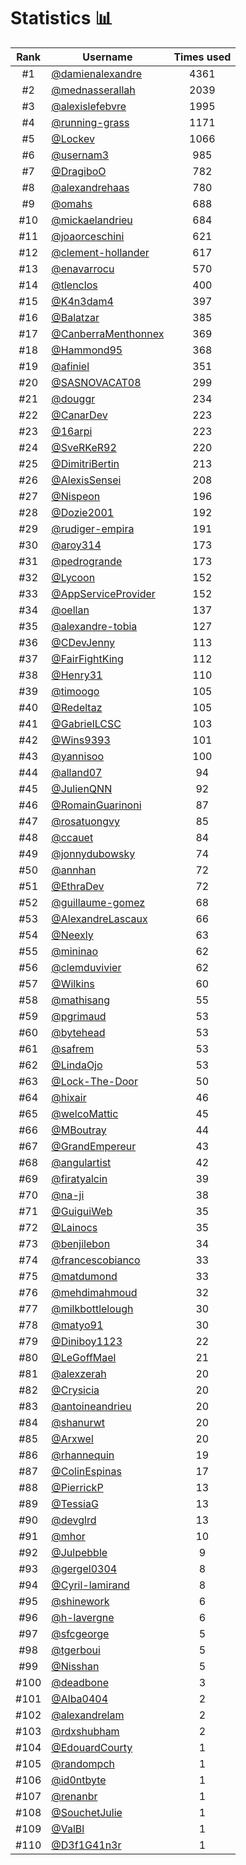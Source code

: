 # Statistics 📊

|Rank|Username|Times used|
:--------:|--------|:--------:|
|#1|[@damienalexandre](https://github.com/damienalexandre)|4361|
|#2|[@mednasserallah](https://github.com/mednasserallah)|2039|
|#3|[@alexislefebvre](https://github.com/alexislefebvre)|1995|
|#4|[@running-grass](https://github.com/running-grass)|1171|
|#5|[@Lockev](https://github.com/Lockev)|1066|
|#6|[@usernam3](https://github.com/usernam3)|985|
|#7|[@DragiboO](https://github.com/DragiboO)|782|
|#8|[@alexandrehaas](https://github.com/alexandrehaas)|780|
|#9|[@omahs](https://github.com/omahs)|688|
|#10|[@mickaelandrieu](https://github.com/mickaelandrieu)|684|
|#11|[@joaorceschini](https://github.com/joaorceschini)|621|
|#12|[@clement-hollander](https://github.com/clement-hollander)|617|
|#13|[@enavarrocu](https://github.com/enavarrocu)|570|
|#14|[@tlenclos](https://github.com/tlenclos)|400|
|#15|[@K4n3dam4](https://github.com/K4n3dam4)|397|
|#16|[@Balatzar](https://github.com/Balatzar)|385|
|#17|[@CanberraMenthonnex](https://github.com/CanberraMenthonnex)|369|
|#18|[@Hammond95](https://github.com/Hammond95)|368|
|#19|[@afiniel](https://github.com/afiniel)|351|
|#20|[@SASNOVACAT08](https://github.com/SASNOVACAT08)|299|
|#21|[@douggr](https://github.com/douggr)|234|
|#22|[@CanarDev](https://github.com/CanarDev)|223|
|#23|[@16arpi](https://github.com/16arpi)|223|
|#24|[@SveRKeR92](https://github.com/SveRKeR92)|220|
|#25|[@DimitriBertin](https://github.com/DimitriBertin)|213|
|#26|[@AlexisSensei](https://github.com/AlexisSensei)|208|
|#27|[@Nispeon](https://github.com/Nispeon)|196|
|#28|[@Dozie2001](https://github.com/Dozie2001)|192|
|#29|[@rudiger-empira](https://github.com/rudiger-empira)|191|
|#30|[@aroy314](https://github.com/aroy314)|173|
|#31|[@pedrogrande](https://github.com/pedrogrande)|173|
|#32|[@Lycoon](https://github.com/Lycoon)|152|
|#33|[@AppServiceProvider](https://github.com/AppServiceProvider)|152|
|#34|[@oellan](https://github.com/oellan)|137|
|#35|[@alexandre-tobia](https://github.com/alexandre-tobia)|127|
|#36|[@CDevJenny](https://github.com/CDevJenny)|113|
|#37|[@FairFightKing](https://github.com/FairFightKing)|112|
|#38|[@Henry31](https://github.com/Henry31)|110|
|#39|[@timoogo](https://github.com/timoogo)|105|
|#40|[@Redeltaz](https://github.com/Redeltaz)|105|
|#41|[@GabrielLCSC](https://github.com/GabrielLCSC)|103|
|#42|[@Wins9393](https://github.com/Wins9393)|101|
|#43|[@yannisoo](https://github.com/yannisoo)|100|
|#44|[@alland07](https://github.com/alland07)|94|
|#45|[@JulienQNN](https://github.com/JulienQNN)|92|
|#46|[@RomainGuarinoni](https://github.com/RomainGuarinoni)|87|
|#47|[@rosatuongvy](https://github.com/rosatuongvy)|85|
|#48|[@ccauet](https://github.com/ccauet)|84|
|#49|[@jonnydubowsky](https://github.com/jonnydubowsky)|74|
|#50|[@annhan](https://github.com/annhan)|72|
|#51|[@EthraDev](https://github.com/EthraDev)|72|
|#52|[@guillaume-gomez](https://github.com/guillaume-gomez)|68|
|#53|[@AlexandreLascaux](https://github.com/AlexandreLascaux)|66|
|#54|[@Neexly](https://github.com/Neexly)|63|
|#55|[@mininao](https://github.com/mininao)|62|
|#56|[@clemduvivier](https://github.com/clemduvivier)|62|
|#57|[@Wilkins](https://github.com/Wilkins)|60|
|#58|[@mathisang](https://github.com/mathisang)|55|
|#59|[@pgrimaud](https://github.com/pgrimaud)|53|
|#60|[@bytehead](https://github.com/bytehead)|53|
|#61|[@safrem](https://github.com/safrem)|53|
|#62|[@LindaOjo](https://github.com/LindaOjo)|53|
|#63|[@Lock-The-Door](https://github.com/Lock-The-Door)|50|
|#64|[@hixair](https://github.com/hixair)|46|
|#65|[@welcoMattic](https://github.com/welcoMattic)|45|
|#66|[@MBoutray](https://github.com/MBoutray)|44|
|#67|[@GrandEmpereur](https://github.com/GrandEmpereur)|43|
|#68|[@angulartist](https://github.com/angulartist)|42|
|#69|[@firatyalcin](https://github.com/firatyalcin)|39|
|#70|[@na-ji](https://github.com/na-ji)|38|
|#71|[@GuiguiWeb](https://github.com/GuiguiWeb)|35|
|#72|[@Lainocs](https://github.com/Lainocs)|35|
|#73|[@benjilebon](https://github.com/benjilebon)|34|
|#74|[@francescobianco](https://github.com/francescobianco)|33|
|#75|[@matdumond](https://github.com/matdumond)|33|
|#76|[@mehdimahmoud](https://github.com/mehdimahmoud)|32|
|#77|[@milkbottlelough](https://github.com/milkbottlelough)|30|
|#78|[@matyo91](https://github.com/matyo91)|30|
|#79|[@Diniboy1123](https://github.com/Diniboy1123)|22|
|#80|[@LeGoffMael](https://github.com/LeGoffMael)|21|
|#81|[@alexzerah](https://github.com/alexzerah)|20|
|#82|[@Crysicia](https://github.com/Crysicia)|20|
|#83|[@antoineandrieu](https://github.com/antoineandrieu)|20|
|#84|[@shanurwt](https://github.com/shanurwt)|20|
|#85|[@Arxwel](https://github.com/Arxwel)|20|
|#86|[@rhannequin](https://github.com/rhannequin)|19|
|#87|[@ColinEspinas](https://github.com/ColinEspinas)|17|
|#88|[@PierrickP](https://github.com/PierrickP)|13|
|#89|[@TessiaG](https://github.com/TessiaG)|13|
|#90|[@devglrd](https://github.com/devglrd)|13|
|#91|[@mhor](https://github.com/mhor)|10|
|#92|[@Julpebble](https://github.com/Julpebble)|9|
|#93|[@gergel0304](https://github.com/gergel0304)|8|
|#94|[@Cyril-lamirand](https://github.com/Cyril-lamirand)|8|
|#95|[@shinework](https://github.com/shinework)|6|
|#96|[@h-lavergne](https://github.com/h-lavergne)|6|
|#97|[@sfcgeorge](https://github.com/sfcgeorge)|5|
|#98|[@tgerboui](https://github.com/tgerboui)|5|
|#99|[@Nisshan](https://github.com/Nisshan)|5|
|#100|[@deadbone](https://github.com/deadbone)|3|
|#101|[@Alba0404](https://github.com/Alba0404)|2|
|#102|[@alexandrelam](https://github.com/alexandrelam)|2|
|#103|[@rdxshubham](https://github.com/rdxshubham)|2|
|#104|[@EdouardCourty](https://github.com/EdouardCourty)|1|
|#105|[@randompch](https://github.com/randompch)|1|
|#106|[@id0ntbyte](https://github.com/id0ntbyte)|1|
|#107|[@renanbr](https://github.com/renanbr)|1|
|#108|[@SouchetJulie](https://github.com/SouchetJulie)|1|
|#109|[@ValBl](https://github.com/ValBl)|1|
|#110|[@D3f1G41n3r](https://github.com/D3f1G41n3r)|1|
